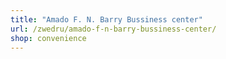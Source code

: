 ```yaml
---
title: "Amado F. N. Barry Bussiness center"
url: /zwedru/amado-f-n-barry-bussiness-center/
shop: convenience
---
```

